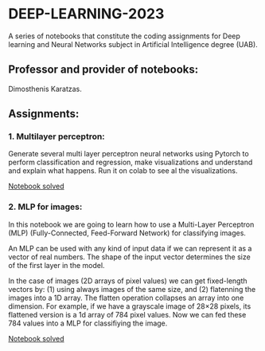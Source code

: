 # DEEP-LEARNING-2023
A series of notebooks that constitute the coding assignments for Deep learning and Neural Networks subject in Artificial Intelligence degree (UAB).

## Professor and provider of notebooks:

Dimosthenis Karatzas.

## Assignments:

### 1. Multilayer perceptron:

Generate several multi layer perceptron neural networks using Pytorch to perform classification and regression, make visualizations and understand and explain what happens. Run it on colab to see al the visualizations.


[Notebook solved](https://github.com/Neilus03/DEEP-LEARNING-22-23/blob/main/Intro_MLP_Neil.ipynb)

### 2. MLP for images:

In this notebook we are going to learn how to use a Multi-Layer Perceptron (MLP) (Fully-Connected, Feed-Forward Network) for classifying images.

An MLP can be used with any kind of input data if we can represent it as a vector of real numbers. The shape of the input vector determines the size of the first layer in the model.

In the case of images (2D arrays of pixel values) we can get fixed-length vectors by: (1) using always images of the same size, and (2) flatenning the images into a 1D array. The flatten operation collapses an array into one dimension. For example, if we have a grayscale image of  28×28  pixels, its flattened version is a 1d array of  784  pixel values. Now we can fed these  784  values into a MLP for classifiying the image.


[Notebook solved](https://github.com/Neilus03/DEEP-LEARNING-2023/blob/main/P4_MLP_for_Images_Neil.ipynb)
